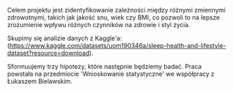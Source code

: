 Celem projektu jest zidentyfikowanie zależności między różnymi zmiennymi zdrowotnymi, takich jak jakość snu, wiek czy BMI,
co pozwoli to na lepsze zrozumienie wpływu różnych czynników na zdrowie i styl życia. 

Skupimy się analizie danych z Kaggle'a:
(https://www.kaggle.com/datasets/uom190346a/sleep-health-and-lifestyle-dataset?resource=download).

Sformuujemy trzy hipotezy, które następnie będziemy badać. 
Praca powstała na przedmiocie 'Wnioskowanie statystyczne' we współpracy z Łukaszem Bielawskim.

